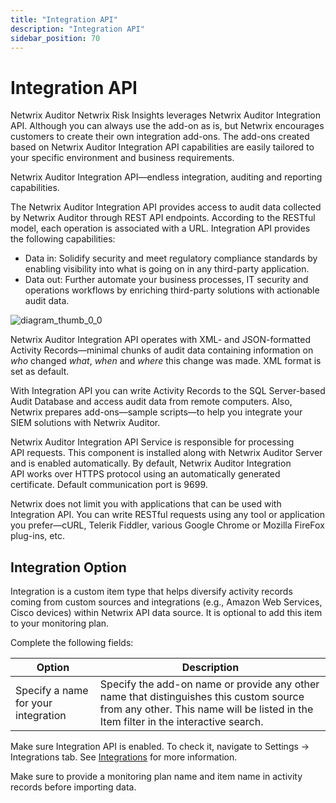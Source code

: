 ```yaml
---
title: "Integration API"
description: "Integration API"
sidebar_position: 70
---
```


# Integration API

Netwrix Auditor Netwrix Risk Insights leverages Netwrix Auditor Integration API. Although you can
always use the add-on as is, but Netwrix encourages customers to create their own integration
add-ons. The add-ons created based on Netwrix Auditor Integration API capabilities are easily
tailored to your specific environment and business requirements.

Netwrix Auditor Integration API—endless integration, auditing and reporting capabilities.

The Netwrix Auditor Integration API provides access to audit data collected by Netwrix Auditor
through REST API endpoints. According to the RESTful model, each operation is associated with a URL.
Integration API provides the following capabilities:

- Data in: Solidify security and meet regulatory compliance standards by enabling visibility into
  what is going on in any third-party application.
- Data out: Further automate your business processes, IT security and operations workflows by
  enriching third-party solutions with actionable audit data.

![diagram_thumb_0_0](/images/auditor/10.7/api/diagram_thumb_0_0.webp)

Netwrix Auditor Integration API operates with XML- and JSON-formatted Activity Records—minimal
chunks of audit data containing information on _who_ changed _what_, _when_ and _where_ this change
was made. XML format is set as default.

With Integration API you can write Activity Records to the SQL Server-based Audit Database and
access audit data from remote computers. Also, Netwrix prepares add-ons—sample scripts—to help you
integrate your SIEM solutions with Netwrix Auditor.

Netwrix Auditor Integration API Service is responsible for processing API requests. This component
is installed along with Netwrix Auditor Server and is enabled automatically. By default, Netwrix
Auditor Integration API works over HTTPS protocol using an automatically generated certificate.
Default communication port is 9699.

Netwrix does not limit you with applications that can be used with Integration API. You can write
RESTful requests using any tool or application you prefer—cURL, Telerik Fiddler, various Google
Chrome or Mozilla FireFox plug-ins, etc.

## Integration Option

Integration is a custom item type that helps diversify activity records coming from custom sources
and integrations (e.g., Amazon Web Services, Cisco devices) within Netwrix API data source. It is
optional to add this item to your monitoring plan.

Complete the following fields:

| Option                              | Description                                                                                                                                                                    |
| ----------------------------------- | ------------------------------------------------------------------------------------------------------------------------------------------------------------------------------ |
| Specify a name for your integration | Specify the add-on name or provide any other name that distinguishes this custom source from any other. This name will be listed in the Item filter in the interactive search. |

Make sure Integration API is enabled. To check it, navigate to Settings → Integrations tab. See
[Integrations](/docs/auditor/10.8/admin/settings/integrations.md) for more information.

Make sure to provide a monitoring plan name and item name in activity records before importing data.
